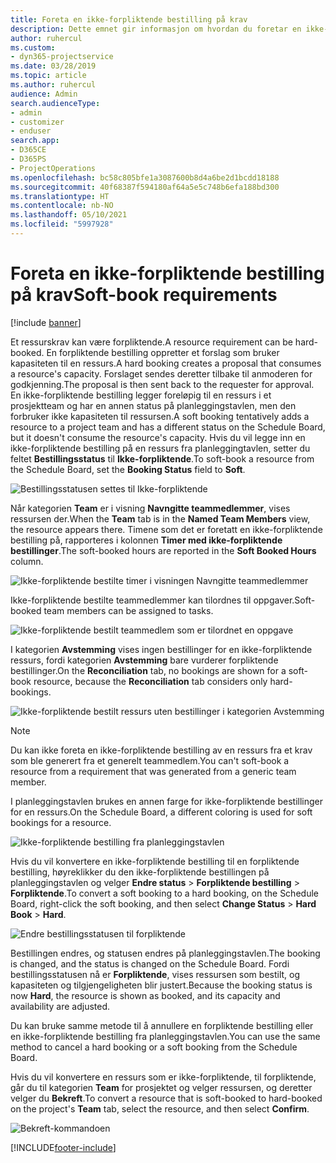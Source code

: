 ```yaml
---
title: Foreta en ikke-forpliktende bestilling på krav
description: Dette emnet gir informasjon om hvordan du foretar en ikke-forpliktende bestilling på krav.
author: ruhercul
ms.custom:
- dyn365-projectservice
ms.date: 03/28/2019
ms.topic: article
ms.author: ruhercul
audience: Admin
search.audienceType:
- admin
- customizer
- enduser
search.app:
- D365CE
- D365PS
- ProjectOperations
ms.openlocfilehash: bc58c805bfe1a3087600b8d4a6be2d1bcdd18188
ms.sourcegitcommit: 40f68387f594180af64a5e5c748b6efa188bd300
ms.translationtype: HT
ms.contentlocale: nb-NO
ms.lasthandoff: 05/10/2021
ms.locfileid: "5997928"
---
```

# <a name="soft-book-requirements"></a><span data-ttu-id="57ffa-103">Foreta en ikke-forpliktende bestilling på krav</span><span class="sxs-lookup"><span data-stu-id="57ffa-103">Soft-book requirements</span></span>

[!include [banner](../includes/psa-now-project-operations.md)]

<span data-ttu-id="57ffa-104">Et ressurskrav kan være forpliktende.</span><span class="sxs-lookup"><span data-stu-id="57ffa-104">A resource requirement can be hard-booked.</span></span> <span data-ttu-id="57ffa-105">En forpliktende bestilling oppretter et forslag som bruker kapasiteten til en ressurs.</span><span class="sxs-lookup"><span data-stu-id="57ffa-105">A hard booking creates a proposal that consumes a resource's capacity.</span></span> <span data-ttu-id="57ffa-106">Forslaget sendes deretter tilbake til anmoderen for godkjenning.</span><span class="sxs-lookup"><span data-stu-id="57ffa-106">The proposal is then sent back to the requester for approval.</span></span> <span data-ttu-id="57ffa-107">En ikke-forpliktende bestilling legger foreløpig til en ressurs i et prosjektteam og har en annen status på planleggingstavlen, men den forbruker ikke kapasiteten til ressursen.</span><span class="sxs-lookup"><span data-stu-id="57ffa-107">A soft booking tentatively adds a resource to a project team and has a different status on the Schedule Board, but it doesn't consume the resource's capacity.</span></span> <span data-ttu-id="57ffa-108">Hvis du vil legge inn en ikke-forpliktende bestilling på en ressurs fra planleggingtavlen, setter du feltet **Bestillingsstatus** til **Ikke-forpliktende**.</span><span class="sxs-lookup"><span data-stu-id="57ffa-108">To soft-book a resource from the Schedule Board, set the **Booking Status** field to **Soft**.</span></span>

![Bestillingsstatusen settes til Ikke-forpliktende](media/Resource-Management-image77.png)

<span data-ttu-id="57ffa-110">Når kategorien **Team** er i visning **Navngitte teammedlemmer**, vises ressursen der.</span><span class="sxs-lookup"><span data-stu-id="57ffa-110">When the **Team** tab is in the **Named Team Members** view, the resource appears there.</span></span> <span data-ttu-id="57ffa-111">Timene som det er foretatt en ikke-forpliktende bestilling på, rapporteres i kolonnen **Timer med ikke-forpliktende bestillinger**.</span><span class="sxs-lookup"><span data-stu-id="57ffa-111">The soft-booked hours are reported in the **Soft Booked Hours** column.</span></span>

![Ikke-forpliktende bestilte timer i visningen Navngitte teammedlemmer](media/Resource-Management-image78.png)

<span data-ttu-id="57ffa-113">Ikke-forpliktende bestilte teammedlemmer kan tilordnes til oppgaver.</span><span class="sxs-lookup"><span data-stu-id="57ffa-113">Soft-booked team members can be assigned to tasks.</span></span>

![Ikke-forpliktende bestilt teammedlem som er tilordnet en oppgave](media/Resource-Management-image79.png)

<span data-ttu-id="57ffa-115">I kategorien **Avstemming** vises ingen bestillinger for en ikke-forpliktende ressurs, fordi kategorien **Avstemming** bare vurderer forpliktende bestillinger.</span><span class="sxs-lookup"><span data-stu-id="57ffa-115">On the **Reconciliation** tab, no bookings are shown for a soft-book resource, because the **Reconciliation** tab considers only hard-bookings.</span></span>

![Ikke-forpliktende bestilt ressurs uten bestillinger i kategorien Avstemming](media/Resource-Management-image80.png)

> [!NOTE]
> <span data-ttu-id="57ffa-117">Du kan ikke foreta en ikke-forpliktende bestilling av en ressurs fra et krav som ble generert fra et generelt teammedlem.</span><span class="sxs-lookup"><span data-stu-id="57ffa-117">You can't soft-book a resource from a requirement that was generated from a generic team member.</span></span>

<span data-ttu-id="57ffa-118">I planleggingstavlen brukes en annen farge for ikke-forpliktende bestillinger for en ressurs.</span><span class="sxs-lookup"><span data-stu-id="57ffa-118">On the Schedule Board, a different coloring is used for soft bookings for a resource.</span></span>

![Ikke-forpliktende bestilling fra planleggingstavlen](media/Resource-Management-image81.png)

<span data-ttu-id="57ffa-120">Hvis du vil konvertere en ikke-forpliktende bestilling til en forpliktende bestilling, høyreklikker du den ikke-forpliktende bestillingen på planleggingstavlen og velger **Endre status** \> **Forpliktende bestilling** \> **Forpliktende**.</span><span class="sxs-lookup"><span data-stu-id="57ffa-120">To convert a soft booking to a hard booking, on the Schedule Board, right-click the soft booking, and then select **Change Status** \> **Hard Book** \> **Hard**.</span></span>

![Endre bestillingsstatusen til forpliktende](media/Resource-Management-image82.png)

<span data-ttu-id="57ffa-122">Bestillingen endres, og statusen endres på planleggingstavlen.</span><span class="sxs-lookup"><span data-stu-id="57ffa-122">The booking is changed, and the status is changed on the Schedule Board.</span></span> <span data-ttu-id="57ffa-123">Fordi bestillingsstatusen nå er **Forpliktende**, vises ressursen som bestilt, og kapasiteten og tilgjengeligheten blir justert.</span><span class="sxs-lookup"><span data-stu-id="57ffa-123">Because the booking status is now **Hard**, the resource is shown as booked, and its capacity and availability are adjusted.</span></span>

<span data-ttu-id="57ffa-124">Du kan bruke samme metode til å annullere en forpliktende bestilling eller en ikke-forpliktende bestilling fra planleggingstavlen.</span><span class="sxs-lookup"><span data-stu-id="57ffa-124">You can use the same method to cancel a hard booking or a soft booking from the Schedule Board.</span></span>

<span data-ttu-id="57ffa-125">Hvis du vil konvertere en ressurs som er ikke-forpliktende, til forpliktende, går du til kategorien **Team** for prosjektet og velger ressursen, og deretter velger du **Bekreft**.</span><span class="sxs-lookup"><span data-stu-id="57ffa-125">To convert a resource that is soft-booked to hard-booked on the project's **Team** tab, select the resource, and then select **Confirm**.</span></span>

![Bekreft-kommandoen](media/Resource-Management-image83.png)


[!INCLUDE[footer-include](../includes/footer-banner.md)]